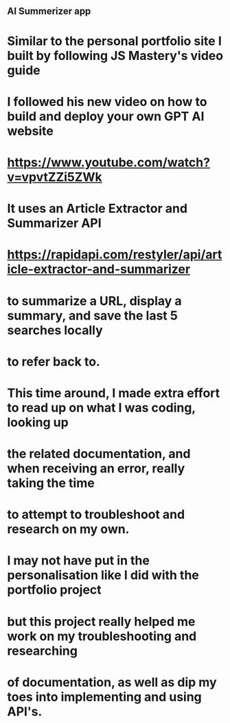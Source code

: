 ## AI Summerizer app

# Similar to the personal portfolio site I built by following JS Mastery's video guide
# I followed his new video on how to build and deploy your own GPT AI website
# https://www.youtube.com/watch?v=vpvtZZi5ZWk

# It uses an Article Extractor and Summarizer API
# https://rapidapi.com/restyler/api/article-extractor-and-summarizer
# to summarize a URL, display a summary, and save the last 5 searches locally
# to refer back to.

# This time around, I made extra effort to read up on what I was coding, looking up
# the related documentation, and when receiving an error, really taking the time
# to attempt to troubleshoot and research on my own.

# I may not have put in the personalisation like I did with the portfolio project
# but this project really helped me work on my troubleshooting and researching
# of documentation, as well as dip my toes into implementing and using API's.